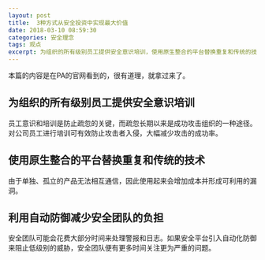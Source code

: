 ```yaml
---
layout: post
title:  3种方式从安全投资中实现最大价值
date: 2018-03-10 08:59:30
categories: 安全理念
tags: 观点
excerpt: 为组织的所有级别员工提供安全意识培训，使用原生整合的平台替换重复和传统的技术，利用自动防御减少安全团队的负担。
---
```


本篇的内容是在PA的官网看到的，很有道理，就拿过来了。

## 为组织的所有级别员工提供安全意识培训
员工意识和培训是防止疏忽的关键，而疏忽长期以来是成功攻击组织的一种途径。对公司员工进行培训可有效防止攻击者入侵，大幅减少攻击的成功率。


## 使用原生整合的平台替换重复和传统的技术
由于单独、孤立的产品无法相互通信，因此使用起来会增加成本并形成可利用的漏洞。


## 利用自动防御减少安全团队的负担
安全团队可能会花费大部分时间来处理警报和日志。如果安全平台引入自动化防御来阻止低级别的威胁，安全团队便有更多时间关注更为严重的问题。